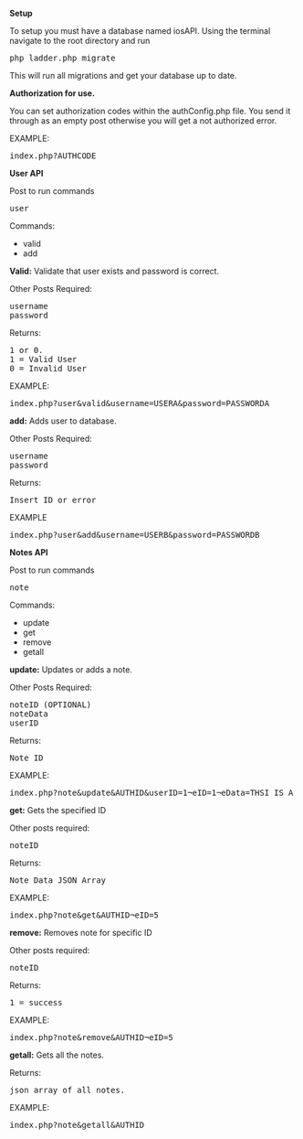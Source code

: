 
<b>Setup</b>

To setup you must have a database named iosAPI. Using the terminal navigate to the root directory and run
<pre>
php ladder.php migrate
</pre> 

This will run all migrations and get your database up to date. 

<b>Authorization for use.</b>

You can set authorization codes within the authConfig.php file. You send it through as an empty post
otherwise you will get a not authorized error. 

EXAMPLE:
<pre>
index.php?AUTHCODE
</pre>


<b>User API</b>

Post to run commands
<pre>user</pre>

Commands:
<ul>
<li>valid</li>
<li>add</li>
</ul>




<b>Valid:</b>
Validate that user exists and password is correct. 

Other Posts Required:
<pre>
username
password
</pre>

Returns:
<pre>
1 or 0. 
1 = Valid User
0 = Invalid User
</pre>

EXAMPLE: 
<pre>
index.php?user&valid&username=USERA&password=PASSWORDA
</pre>


<b>add:</b>
Adds user to database.

Other Posts Required:
<pre>
username
password
</pre>

Returns:
<pre>
Insert ID or error
</pre>

EXAMPLE
<pre>
index.php?user&add&username=USERB&password=PASSWORDB
</pre>



<b>Notes API</b>


Post to run commands
<pre>note</pre>

Commands:
<ul>
<li>update</li>
<li>get</li>
<li>remove</li>
<li>getall</li>
</ul>




<b>update:</b>
Updates or adds a note.

Other Posts Required:
<pre>
noteID (OPTIONAL)
noteData
userID
</pre>

Returns:
<pre>
Note ID
</pre>

EXAMPLE:
<pre>
index.php?note&update&AUTHID&userID=1&noteID=1&noteData=THSI IS A NOTE
</pre>

<b>get:</b>
Gets the specified ID

Other posts required:
<pre>
noteID
</pre>

Returns:
<pre>
Note Data JSON Array
</pre>

EXAMPLE:
<pre>
index.php?note&get&AUTHID&noteID=5
</pre>

<b>remove:</b>
Removes note for specific ID

Other posts required:
<pre>
noteID
</pre>


Returns:
<pre>
1 = success
</pre>

EXAMPLE: 
<pre>
index.php?note&remove&AUTHID&noteID=5
</pre> 

<b>getall:</b>
Gets all the notes.


Returns:
<pre>
json array of all notes.
</pre>

EXAMPLE: 
<pre>
index.php?note&getall&AUTHID
</pre> 